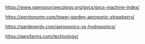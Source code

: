 https://www.opensourceecology.org/gvcs/gvcs-machine-index/

https://agrotonomy.com/tower-garden-aeroponic-strawberry/

https://gardenerdy.com/aeroponics-vs-hydroponics/

https://aerofarms.com/technology/
